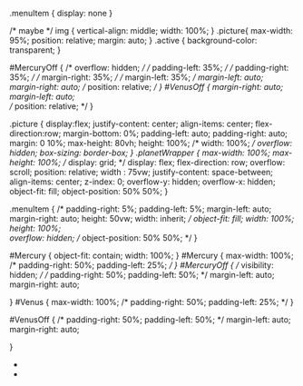 .menuItem {
  display: none
}

/* maybe */
img {
  vertical-align: middle;
  width: 100%;
}
 .picture{
  max-width: 95%;
  position: relative;
  margin: auto;
}
.active {
  background-color: transparent;
}

#MercuryOff {
  /* overflow: hidden; */
  /* padding-left: 35%; */
   /* padding-right: 35%; */
   /* margin-right: 35%; */
  /* margin-left: 35%;   */
  margin-left: auto;
  margin-right: auto;
  /* position: relative; */
}
#VenusOff {
  margin-right: auto;
  margin-left: auto;  
  /* position: relative; */
}



.picture {
  display:flex;
  justify-content: center;
  align-items: center;
  flex-direction:row;
  margin-bottom: 0%;
padding-left: auto;
padding-right: auto;
  margin: 0 10%;
  max-height: 80vh;
  height: 100%;
  /* width: 100%; */
  overflow: hidden;
  box-sizing: border-box;
}
.planetWrapper {
  max-width: 100%;
  max-height: 100%;
  /* display: grid; */
  display: flex;
  flex-direction: row;
  overflow: scroll;
  position: relative;
  width : 75vw;
  justify-content: space-between;
  align-items: center;
  z-index: 0; 
  overflow-y: hidden;
  overflow-x: hidden;
  object-fit: fill;
  object-position: 50% 50%;
}

.menuItem {
  /* padding-right: 5%;
  padding-left: 5%;
  margin-left: auto;
  margin-right: auto;
  height: 50vw;
  width: inherit; */
  object-fit: fill;
  width: 100%;
  height: 100%;  
  overflow: hidden;
  /* object-position: 50% 50%; */
}

#Mercury {
  object-fit: contain;
  width: 100%;
}
#Mercury {
  max-width: 100%;
   /* padding-right: 50%;
  padding-left: 25%; */
}
 #MercuryOff {
  /* visibility: hidden; */
  /* padding-right: 50%;
  padding-left: 50%; */
  margin-left: auto;
  margin-right: auto;

}
#Venus {
  max-width: 100%;
   /* padding-right: 50%;
  padding-left: 25%; */
}

#VenusOff {
   /* padding-right: 50%;
  padding-left: 50%; */
  margin-left: auto;
  margin-right: auto;

}




  <div class="picture" id="picture" placeholder="photo" >
  <ul class="planetWrapper" id="planetWrapper">
    <li class="menuItem" id="MercuryOff">
    <img class="img"  id="Mercury" src="" />
    </li>
    <li class=" menuItem" id="VenusOff" >
    <img class="img" src="" id="Venus" />
    </li>